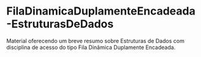 # FilaDinamicaDuplamenteEncadeada-EstruturasDeDados
 Material oferecendo um breve resumo sobre Estruturas de Dados com disciplina de acesso do tipo Fila Dinâmica Duplamente Encadeada.
